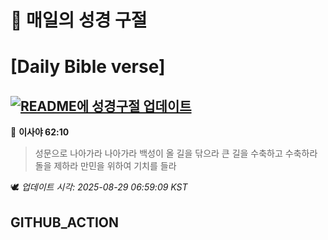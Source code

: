 # 🙏 매일의 성경 구절
# [Daily Bible verse]
## [![README에 성경구절 업데이트](https://github.com/DONGSUKA/first_test/actions/workflows/update-readme-bible.yml/badge.svg)](https://github.com/DONGSUKA/first_test/actions/workflows/update-readme-bible.yml)
<!-- START_BIBLE_VERSE -->
📖 **이사야 62:10**
> 성문으로 나아가라 나아가라 백성이 올 길을 닦으라 큰 길을 수축하고 수축하라 돌을 제하라 만민을 위하여 기치를 들라

🕊️ _업데이트 시각: 2025-08-29 06:59:09 KST_
  <!-- END_BIBLE_VERSE -->
## GITHUB_ACTION

